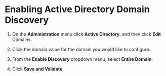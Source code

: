 [title]: # (Enabling Active Directory Domain Discovery)
[tags]: # (Discovery)
[priority]: # (20)

# Enabling Active Directory Domain Discovery

1. On the **Administration** menu click **Active Directory**, and then click **Edit** Domains.

1. Click the domain value for the domain you would like to configure..

1. From the **Enable Discovery** dropdown menu, select **Entire Domain**.

1. Click **Save and Validate**.

